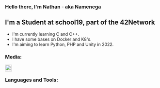 ### Hello there, I'm Nathan - aka Namenega

## I'm a Student at school19, part of the 42Network
- I'm currently learning C and C++.
- I have some bases on Docker and K8's.
- I'm aiming to learn Python, PHP and Unity in 2022.

### Media:

[<img align="left" alt="LinkedIn" width="22px" src="https://cdn.jsdeliver.net/npm/simple-icons@v3/icons/linkedin.svg" />][LinkedIn]

<br />

### Languages and Tools:


[LinkedIn]: https://www.linkedin.com/in/nathan-menegalli-16a501223/
